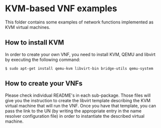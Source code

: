 # KVM-based VNF examples

This folder contains some examples of network functions implemented as KVM virtual machines.

## How to install KVM

In order to create your own VNF, you need to install KVM, QEMU and libvirt by executing the following command:

	$ sudo apt-get install qemu-kvm libvirt-bin bridge-utils qemu-system

## How to create your VNFs

Please check individual README's in each sub-package.
Those files will give you the instruction to create the libvirt template describing the KVM virtual machine that will run the VNF.
Once you have that template, you can pass the link to the UN (by writing the appropriate entry in the name resolver configuration file) in order to instantiate the described virtual machine.
